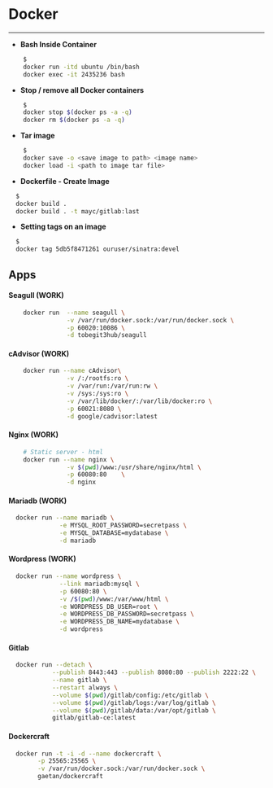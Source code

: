 # Docker
- - - - - - - - - -

- **Bash Inside Container**

```bash
    $
    docker run -itd ubuntu /bin/bash
    docker exec -it 2435236 bash
```

- **Stop / remove all Docker containers**

```bash
    $
    docker stop $(docker ps -a -q)
    docker rm $(docker ps -a -q)
```

- **Tar image**

```bash
    $
    docker save -o <save image to path> <image name>
    docker load -i <path to image tar file>
```

- **Dockerfile - Create Image**

```bash
  $
  docker build .
  docker build . -t mayc/gitlab:last
```

- **Setting tags on an image**

```bash
  $
  docker tag 5db5f8471261 ouruser/sinatra:devel
```

## Apps

#### Seagull (WORK)

```bash
    docker run  --name seagull \
                -v /var/run/docker.sock:/var/run/docker.sock \
                -p 60020:10086 \
                -d tobegit3hub/seagull
```
#### cAdvisor (WORK)

```bash
    docker run --name cAdvisor\
                -v /:/rootfs:ro \
                -v /var/run:/var/run:rw \
                -v /sys:/sys:ro \
                -v /var/lib/docker/:/var/lib/docker:ro \
                -p 60021:8080 \
                -d google/cadvisor:latest
```

#### Nginx (WORK)

```bash
    # Static server - html
    docker run --name nginx \
                -v $(pwd)/www:/usr/share/nginx/html \
                -p 60080:80    \
                -d nginx
```

#### Mariadb (WORK)

```bash
  docker run --name mariadb \
              -e MYSQL_ROOT_PASSWORD=secretpass \
              -e MYSQL_DATABASE=mydatabase \
              -d mariadb
```

#### Wordpress (WORK)

```bash
  docker run --name wordpress \
              --link mariadb:mysql \
              -p 60080:80 \
              -v /$(pwd)/www:/var/www/html \
              -e WORDPRESS_DB_USER=root \
              -e WORDPRESS_DB_PASSWORD=secretpass \
              -e WORDPRESS_DB_NAME=mydatabase \
              -d wordpress
```

#### Gitlab

```bash
  docker run --detach \
            --publish 8443:443 --publish 8080:80 --publish 2222:22 \
            --name gitlab \
            --restart always \
            --volume $(pwd)/gitlab/config:/etc/gitlab \
            --volume $(pwd)/gitlab/logs:/var/log/gitlab \
            --volume $(pwd)/gitlab/data:/var/opt/gitlab \
            gitlab/gitlab-ce:latest
```

#### Dockercraft

```bash
  docker run -t -i -d --name dockercraft \
        -p 25565:25565 \
        -v /var/run/docker.sock:/var/run/docker.sock \        
        gaetan/dockercraft
```

